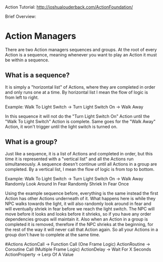 Action Tutorial:
http://joshualouderback.com/ActionFoundation/

Brief Overview:
# Action Managers

There are two Action managers sequences and groups. At the root of every Action is a sequence, meaning
whenever you want to play an Action it must be within a sequence. 

## What is a sequence?
It is simply a "horizontal list" of Actions, where they are completed in order and only runs one at a time.
By horizontal list I mean the flow of logic is from left to right.

Example:
Walk To Light Switch -> Turn Light Switch On -> Walk Away

In this sequence it will not do the "Turn Light Switch On" Action until the "Walk To Light Switch" Action 
is complete. Same goes for the "Walk Away" Action, it won't trigger until the light switch is turned on. 

## What is a group?
Just like a sequence, it is a list of Actions and completed in order, but this time it is represented 
with a "vertical list" and all the Actions run simultaneously. A sequence doesn't continue until all Actions
in a group are completed. By a vertical list, I mean the flow of logic is from top to bottom.

Example:
Walk To Light Switch         -> Turn Light Switch On -> Walk Away
Randomly Look Around In Fear
Randomly Shriek In Fear Once

Using the example sequence before, everything is the same instead the first Action has other Actions underneath of it.
What happens here is while they NPC walks towards the light, it will also randomly look around in fear and will eventually
shriek in fear before we reach the light switch. The NPC will move before it looks and looks before it shrieks, so if
you have any order dependencies groups will maintain it. Also when an Action in a group is completed it is removed, 
therefore if the NPC shrieks at the beginning, for the rest of the way it will never call that Action again. So 
all your Actions in a group don't have to complete at the same time.

#Actions
ActionCall     -> Function Call (One Frame Logic)
ActionRoutine  -> Coroutine Call (Multiple Frame Logic)
ActionDelay    -> Wait For X Seconds
ActionProperty -> Lerp Of A Value 
